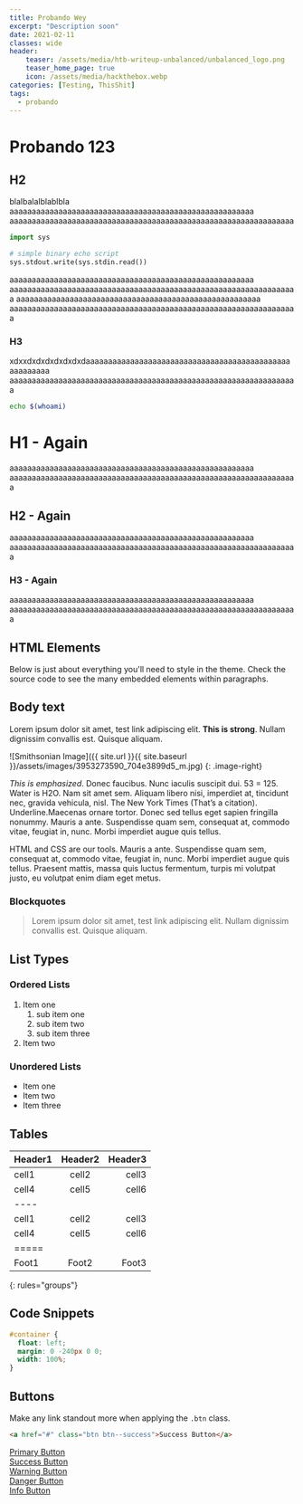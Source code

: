 ```yaml
---
title: Probando Wey
excerpt: "Description soon"
date: 2021-02-11
classes: wide
header:
    teaser: /assets/media/htb-writeup-unbalanced/unbalanced_logo.png
    teaser_home_page: true
    icon: /assets/media/hackthebox.webp
categories: [Testing, ThisShit]
tags:  
  - probando
---
```


# Probando 123

## H2

blalbalalblablbla
aaaaaaaaaaaaaaaaaaaaaaaaaaaaaaaaaaaaaaaaaaaaaaaaaaaaaaa
aaaaaaaaaaaaaaaaaaaaaaaaaaaaaaaaaaaaaaaaaaaaaaaaaaaaaaaaaaaaaaaa
```python
import sys

# simple binary echo script
sys.stdout.write(sys.stdin.read())
```
aaaaaaaaaaaaaaaaaaaaaaaaaaaaaaaaaaaaaaaaaaaaaaaaaaaaaaa
aaaaaaaaaaaaaaaaaaaaaaaaaaaaaaaaaaaaaaaaaaaaaaaaaaaaaaaaaaaaaaaaa
aaaaaaaaaaaaaaaaaaaaaaaaaaaaaaaaaaaaaaaaaaaaaaaaaaaaaaa
aaaaaaaaaaaaaaaaaaaaaaaaaaaaaaaaaaaaaaaaaaaaaaaaaaaaaaaaaaaaaaaaa

### H3

xdxxdxdxdxdxdxdxdaaaaaaaaaaaaaaaaaaaaaaaaaaaaaaaaaaaaaaaaaaaaaaaaaaaaaaa
aaaaaaaaaaaaaaaaaaaaaaaaaaaaaaaaaaaaaaaaaaaaaaaaaaaaaaaaaaaaaaaaa
```bash
echo $(whoami)
```

# H1 - Again


aaaaaaaaaaaaaaaaaaaaaaaaaaaaaaaaaaaaaaaaaaaaaaaaaaaaaaa
aaaaaaaaaaaaaaaaaaaaaaaaaaaaaaaaaaaaaaaaaaaaaaaaaaaaaaaaaaaaaaaaa

## H2 - Again


aaaaaaaaaaaaaaaaaaaaaaaaaaaaaaaaaaaaaaaaaaaaaaaaaaaaaaa
aaaaaaaaaaaaaaaaaaaaaaaaaaaaaaaaaaaaaaaaaaaaaaaaaaaaaaaaaaaaaaaaa

### H3 - Again

aaaaaaaaaaaaaaaaaaaaaaaaaaaaaaaaaaaaaaaaaaaaaaaaaaaaaaa
aaaaaaaaaaaaaaaaaaaaaaaaaaaaaaaaaaaaaaaaaaaaaaaaaaaaaaaaaaaaaaaaa

## HTML Elements

Below is just about everything you'll need to style in the theme. Check the source code to see the many embedded elements within paragraphs.

## Body text

Lorem ipsum dolor sit amet, test link adipiscing elit. **This is strong**. Nullam dignissim convallis est. Quisque aliquam.

![Smithsonian Image]({{ site.url }}{{ site.baseurl }}/assets/images/3953273590_704e3899d5_m.jpg)
{: .image-right}

*This is emphasized*. Donec faucibus. Nunc iaculis suscipit dui. 53 = 125. Water is H2O. Nam sit amet sem. Aliquam libero nisi, imperdiet at, tincidunt nec, gravida vehicula, nisl. The New York Times (That’s a citation). Underline.Maecenas ornare tortor. Donec sed tellus eget sapien fringilla nonummy. Mauris a ante. Suspendisse quam sem, consequat at, commodo vitae, feugiat in, nunc. Morbi imperdiet augue quis tellus.

HTML and CSS are our tools. Mauris a ante. Suspendisse quam sem, consequat at, commodo vitae, feugiat in, nunc. Morbi imperdiet augue quis tellus. Praesent mattis, massa quis luctus fermentum, turpis mi volutpat justo, eu volutpat enim diam eget metus.

### Blockquotes

> Lorem ipsum dolor sit amet, test link adipiscing elit. Nullam dignissim convallis est. Quisque aliquam.

## List Types

### Ordered Lists

1. Item one
   1. sub item one
   2. sub item two
   3. sub item three
2. Item two

### Unordered Lists

* Item one
* Item two
* Item three

## Tables

| Header1 | Header2 | Header3 |
|:--------|:-------:|--------:|
| cell1   | cell2   | cell3   |
| cell4   | cell5   | cell6   |
|----
| cell1   | cell2   | cell3   |
| cell4   | cell5   | cell6   |
|=====
| Foot1   | Foot2   | Foot3
{: rules="groups"}

## Code Snippets

```css
#container {
  float: left;
  margin: 0 -240px 0 0;
  width: 100%;
}
```

## Buttons

Make any link standout more when applying the `.btn` class.

```html
<a href="#" class="btn btn--success">Success Button</a>
```

<div markdown="0"><a href="#" class="btn">Primary Button</a></div>
<div markdown="0"><a href="#" class="btn btn--success">Success Button</a></div>
<div markdown="0"><a href="#" class="btn btn--warning">Warning Button</a></div>
<div markdown="0"><a href="#" class="btn btn--danger">Danger Button</a></div>
<div markdown="0"><a href="#" class="btn btn--info">Info Button</a></div>
